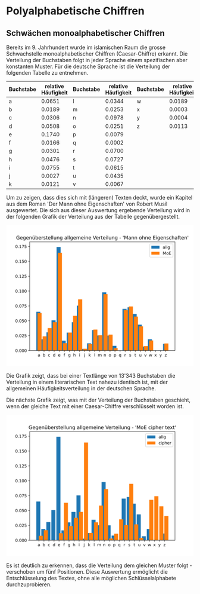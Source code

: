 # Polyalphabetische Chiffren

## Schwächen monoalphabetischer Chiffren

Bereits im 9. Jahrhundert wurde im islamischen Raum die grosse Schwachstelle
monoalphabetischer Chiffren (Caesar-Chiffre) erkannt. Die Verteilung der
Buchstaben folgt in jeder Sprache einem spezifischen aber konstanten Muster. Für
die deutsche Sprache ist die Verteilung der folgenden Tabelle zu entnehmen.

| Buchstabe | relative Häufigkeit | Buchstabe | relative Häufigkeit | Buchstabe | relative Häufigkeit |
| --- | --- | --- | --- | --- | --- | 
| a | 0.0651 | l | 0.0344 | w | 0.0189 |
| b | 0.0189 | m | 0.0253 | x | 0.0003 |
| c | 0.0306 | n | 0.0978 | y | 0.0004 |
| d | 0.0508 | o | 0.0251 | z | 0.0113 |
| e | 0.1740 | p | 0.0079 | |
| f | 0.0166 | q | 0.0002 | |
| g | 0.0301 | r | 0.0700 | |
| h | 0.0476 | s | 0.0727 | |
| i | 0.0755 | t | 0.0615 | |
| j | 0.0027 | u | 0.0435 | |
| k | 0.0121 | v | 0.0067 | |

Um zu zeigen, dass dies sich mit (längeren) Texten deckt, wurde ein Kapitel aus
dem Roman 'Der Mann ohne Eigenschaften' von Robert Musil ausgewertet. Die sich
aus dieser Auswertung ergebende Verteilung wird in der folgenden Grafik der
Verteilung aus der Tabelle gegenübergestellt.

![](plain.svg)

Die Grafik zeigt, dass bei einer Textlänge von 13'343 Buchstaben die Verteilung
in einem literarischen Text nahezu identisch ist, mit der allgemeinen
Häufigkeitsverteilung in der deutschen Sprache.

Die nächste Grafik zeigt, was mit der Verteilung der Buchstaben geschieht, wenn
der gleiche Text mit einer Caesar-Chiffre verschlüsselt worden ist.

![](cipher.svg)

Es ist deutlich zu erkennen, dass die Verteilung dem gleichen Muster folgt -
verschoben um fünf Positionen. Diese Auswertung ermöglicht die Entschlüsselung
des Textes, ohne alle möglichen Schlüsselalphabete durchzuprobieren.